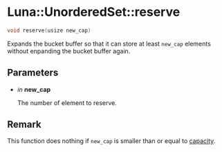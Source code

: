 # Luna::UnorderedSet::reserve

```c++
void reserve(usize new_cap)
```

Expands the bucket buffer so that it can store at least `new_cap` elements without enpanding the bucket buffer again. 



## Parameters
* *in* **new_cap**

    The number of element to reserve. 

## Remark
This function does nothing if `new_cap` is smaller than or equal to [capacity](class_luna_1_1_unordered_set_1ad96bf59cb22e917cbd210ba068e8acb3.md). 


